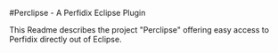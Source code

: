 #Perclipse - A Perfidix Eclipse Plugin

This Readme describes the project "Perclipse" offering easy access to Perfidix directly out of Eclipse.
